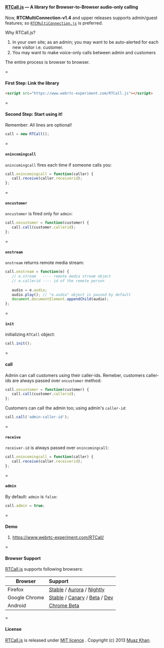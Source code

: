 #### [RTCall.js](https://www.webrtc-experiment.com/RTCall/) — A library for Browser-to-Browser audio-only calling

Now, **RTCMultiConnection-v1.4** and upper releases supports admin/guest features; so [`RTCMultiConnection.js`](https://github.com/muaz-khan/WebRTC-Experiment/tree/master/RTCMultiConnection) is preferred.

Why RTCall.js?

1. In your own site; as an admin; you may want to be auto-alerted for each new visitor i.e. customer.
2. You may want to make voice-only calls between admin and customers

The entire process is browser to browser.

=

#### First Step: Link the library

```html
<script src="https://www.webrtc-experiment.com/RTCall.js"></script>
```

=

#### Second Step: Start using it!

Remember: All lines are optional!

```javascript
call = new RTCall();
```

=

#### `onincomingcall`

`onincomingcall` fires each time if someone calls you:

```javascript
call.onincomingcall = function(caller) {
   call.receive(caller.receiverid);
};
```

=

#### `oncustomer`

`oncustomer` is fired only for `admin`:

```javascript
call.oncustomer = function(customer) {
   call.call(customer.callerid);
};
```

=

#### `onstream`

`onstream` returns remote media stream:

```javascript
call.onstream = function(e) {
   // e.stream   ---- remote media stream object
   // e.callerid ---- id of the remote person
   
   audio = e.audio;
   audio.play(); // "e.audio" object is paused by default
   document.documentElement.appendChild(audio);
};
```

=

#### `init`

initializing `RTCall` object:

```javascript
call.init();
```

=

#### call

Admin can call customers using their caller-ids. Remeber, customers caller-ids are always passed over `oncustomer` method:

```javascript
call.oncustomer = function(customer) {
   call.call(customer.callerid);
};
```

Customers can call the admin too; using admin's `caller-id`:

```javascript
call.call('admin-caller-id');
```

=

#### `receive`

`receiver-id` is always passed over `onincomingcall`:

```javascript
call.onincomingcall = function(caller) {
   call.receive(caller.receiverid);
};
```

=

#### `admin`

By default: `admin` is `false`:

```javascript
call.admin = true;
```

=

#### Demo

1. https://www.webrtc-experiment.com/RTCall/

=

#### Browser Support

[RTCall.js](https://www.webrtc-experiment.com/RTCall/) supports following browsers:

| Browser        | Support           |
| ------------- |:-------------|
| Firefox | [Stable](http://www.mozilla.org/en-US/firefox/new/) / [Aurora](http://www.mozilla.org/en-US/firefox/aurora/) / [Nightly](http://nightly.mozilla.org/) |
| Google Chrome | [Stable](https://www.google.com/intl/en_uk/chrome/browser/) / [Canary](https://www.google.com/intl/en/chrome/browser/canary.html) / [Beta](https://www.google.com/intl/en/chrome/browser/beta.html) / [Dev](https://www.google.com/intl/en/chrome/browser/index.html?extra=devchannel#eula) |
| Android | [Chrome Beta](https://play.google.com/store/apps/details?id=com.chrome.beta&hl=en) |

=

#### License

[RTCall.js](https://www.webrtc-experiment.com/RTCall/) is released under [MIT licence](https://www.webrtc-experiment.com/licence/) . Copyright (c) 2013 [Muaz Khan](https://plus.google.com/100325991024054712503).
